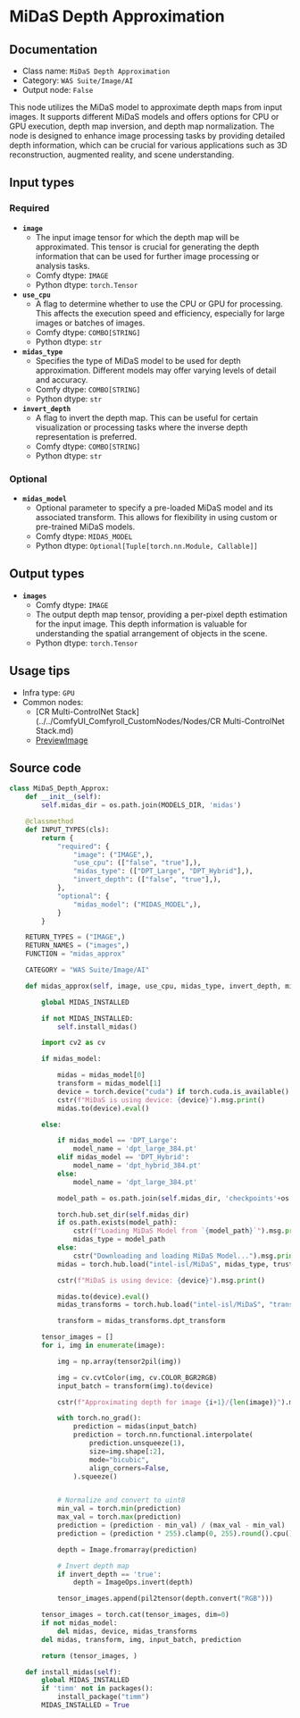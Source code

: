 # MiDaS Depth Approximation
## Documentation
- Class name: `MiDaS Depth Approximation`
- Category: `WAS Suite/Image/AI`
- Output node: `False`

This node utilizes the MiDaS model to approximate depth maps from input images. It supports different MiDaS models and offers options for CPU or GPU execution, depth map inversion, and depth map normalization. The node is designed to enhance image processing tasks by providing detailed depth information, which can be crucial for various applications such as 3D reconstruction, augmented reality, and scene understanding.
## Input types
### Required
- **`image`**
    - The input image tensor for which the depth map will be approximated. This tensor is crucial for generating the depth information that can be used for further image processing or analysis tasks.
    - Comfy dtype: `IMAGE`
    - Python dtype: `torch.Tensor`
- **`use_cpu`**
    - A flag to determine whether to use the CPU or GPU for processing. This affects the execution speed and efficiency, especially for large images or batches of images.
    - Comfy dtype: `COMBO[STRING]`
    - Python dtype: `str`
- **`midas_type`**
    - Specifies the type of MiDaS model to be used for depth approximation. Different models may offer varying levels of detail and accuracy.
    - Comfy dtype: `COMBO[STRING]`
    - Python dtype: `str`
- **`invert_depth`**
    - A flag to invert the depth map. This can be useful for certain visualization or processing tasks where the inverse depth representation is preferred.
    - Comfy dtype: `COMBO[STRING]`
    - Python dtype: `str`
### Optional
- **`midas_model`**
    - Optional parameter to specify a pre-loaded MiDaS model and its associated transform. This allows for flexibility in using custom or pre-trained MiDaS models.
    - Comfy dtype: `MIDAS_MODEL`
    - Python dtype: `Optional[Tuple[torch.nn.Module, Callable]]`
## Output types
- **`images`**
    - Comfy dtype: `IMAGE`
    - The output depth map tensor, providing a per-pixel depth estimation for the input image. This depth information is valuable for understanding the spatial arrangement of objects in the scene.
    - Python dtype: `torch.Tensor`
## Usage tips
- Infra type: `GPU`
- Common nodes:
    - [CR Multi-ControlNet Stack](../../ComfyUI_Comfyroll_CustomNodes/Nodes/CR Multi-ControlNet Stack.md)
    - [PreviewImage](../../Comfy/Nodes/PreviewImage.md)



## Source code
```python
class MiDaS_Depth_Approx:
    def __init__(self):
        self.midas_dir = os.path.join(MODELS_DIR, 'midas')

    @classmethod
    def INPUT_TYPES(cls):
        return {
            "required": {
                "image": ("IMAGE",),
                "use_cpu": (["false", "true"],),
                "midas_type": (["DPT_Large", "DPT_Hybrid"],),
                "invert_depth": (["false", "true"],),
            },
            "optional": {
                "midas_model": ("MIDAS_MODEL",),
            }
        }

    RETURN_TYPES = ("IMAGE",)
    RETURN_NAMES = ("images",)
    FUNCTION = "midas_approx"

    CATEGORY = "WAS Suite/Image/AI"

    def midas_approx(self, image, use_cpu, midas_type, invert_depth, midas_model=None):

        global MIDAS_INSTALLED

        if not MIDAS_INSTALLED:
            self.install_midas()

        import cv2 as cv

        if midas_model:

            midas = midas_model[0]
            transform = midas_model[1]
            device = torch.device("cuda") if torch.cuda.is_available() and use_cpu == 'false' else torch.device("cpu")
            cstr(f"MiDaS is using device: {device}").msg.print()
            midas.to(device).eval()

        else:

            if midas_model == 'DPT_Large':
                model_name = 'dpt_large_384.pt'
            elif midas_model == 'DPT_Hybrid':
                model_name = 'dpt_hybrid_384.pt'
            else:
                model_name = 'dpt_large_384.pt'

            model_path = os.path.join(self.midas_dir, 'checkpoints'+os.sep+model_name)

            torch.hub.set_dir(self.midas_dir)
            if os.path.exists(model_path):
                cstr(f"Loading MiDaS Model from `{model_path}`").msg.print()
                midas_type = model_path
            else:
                cstr("Downloading and loading MiDaS Model...").msg.print()
            midas = torch.hub.load("intel-isl/MiDaS", midas_type, trust_repo=True)

            cstr(f"MiDaS is using device: {device}").msg.print()

            midas.to(device).eval()
            midas_transforms = torch.hub.load("intel-isl/MiDaS", "transforms")

            transform = midas_transforms.dpt_transform

        tensor_images = []
        for i, img in enumerate(image):

            img = np.array(tensor2pil(img))

            img = cv.cvtColor(img, cv.COLOR_BGR2RGB)
            input_batch = transform(img).to(device)

            cstr(f"Approximating depth for image {i+1}/{len(image)}").msg.print()

            with torch.no_grad():
                prediction = midas(input_batch)
                prediction = torch.nn.functional.interpolate(
                    prediction.unsqueeze(1),
                    size=img.shape[:2],
                    mode="bicubic",
                    align_corners=False,
                ).squeeze()


            # Normalize and convert to uint8
            min_val = torch.min(prediction)
            max_val = torch.max(prediction)
            prediction = (prediction - min_val) / (max_val - min_val)
            prediction = (prediction * 255).clamp(0, 255).round().cpu().numpy().astype(np.uint8)

            depth = Image.fromarray(prediction)

            # Invert depth map
            if invert_depth == 'true':
                depth = ImageOps.invert(depth)

            tensor_images.append(pil2tensor(depth.convert("RGB")))

        tensor_images = torch.cat(tensor_images, dim=0)
        if not midas_model:
            del midas, device, midas_transforms
        del midas, transform, img, input_batch, prediction

        return (tensor_images, )

    def install_midas(self):
        global MIDAS_INSTALLED
        if 'timm' not in packages():
            install_package("timm")
        MIDAS_INSTALLED = True

```
